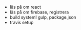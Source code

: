 
*    läs på om react
*    läs på om firebase, registrera
*    build system! gulp, package.json
*    travis setup